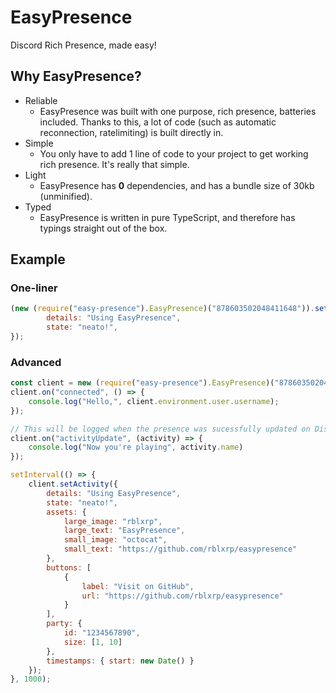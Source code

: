 # EasyPresence

Discord Rich Presence, made easy!

## Why EasyPresence?

 - Reliable
   - EasyPresence was built with one purpose, rich presence, batteries included. Thanks to this, a lot of code (such as automatic reconnection, ratelimiting) is built directly in.
 - Simple
   - You only have to add 1 line of code to your project to get working rich presence. It's really that simple.
 - Light
   - EasyPresence has **0** dependencies, and has a bundle size of 30kb (unminified).
 - Typed
   - EasyPresence is written in pure TypeScript, and therefore has typings straight out of the box.

## Example

### One-liner

```js
(new (require("easy-presence").EasyPresence)("878603502048411648")).setActivity({
        details: "Using EasyPresence",
        state: "neato!",
});
```
### Advanced
```js
const client = new (require("easy-presence").EasyPresence)("878603502048411648"); // replace this with your Discord Client ID.
client.on("connected", () => {
    console.log("Hello,", client.environment.user.username);
});

// This will be logged when the presence was sucessfully updated on Discord.
client.on("activityUpdate", (activity) => {
    console.log("Now you're playing", activity.name)
});

setInterval(() => {
    client.setActivity({
        details: "Using EasyPresence",
        state: "neato!",
        assets: {
            large_image: "rblxrp",
            large_text: "EasyPresence",
            small_image: "octocat",
            small_text: "https://github.com/rblxrp/easypresence"
        },
        buttons: [
            {
                label: "Visit on GitHub",
                url: "https://github.com/rblxrp/easypresence"
            }
        ],
        party: {
            id: "1234567890",
            size: [1, 10]
        },
        timestamps: { start: new Date() }
    });
}, 1000);
```